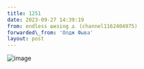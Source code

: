 ```yaml
---
title: 1251
date: 2023-09-27 14:39:19
from: endless шизing ⍼ (channel1162404975)
forwarded\_from: 'Олдж Фыва'
layout: post
---
```


![image](photos/photo_169@27-09-2023_14-39-19.jpg)


